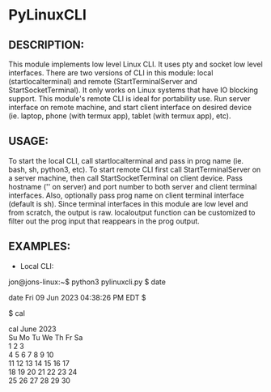 # PyLinuxCLI

DESCRIPTION:
-----------
This module implements low level Linux CLI. It uses pty and socket low level interfaces. There are two versions of CLI in this module: 
local (startlocalterminal) and remote (StartTerminalServer and StartSocketTerminal). It only works on Linux systems that have IO 
blocking support. 
This module's remote CLI is ideal for portability use. Run server interface on remote machine, and start client interface on desired 
device (ie. laptop, phone (with termux app), tablet (with termux app), etc).

USAGE:
-----
To start the local CLI, call startlocalterminal and pass in prog name (ie. bash, sh, python3, etc). To start remote CLI first call 
StartTerminalServer on a server machine, then call StartSocketTerminal on client device. Pass hostname ('' on server) and port number 
to both server and client terminal interfaces. Also, optionally pass prog name on client terminal interface (default is sh). 
Since terminal interfaces in this module are low level and from scratch, the output is raw. localoutput function can be customized to 
filter out the prog input that reappears in the prog output.

EXAMPLES:
--------
- Local CLI:

jon@jons-linux:~$ python3 pylinuxcli.py
$ date

date
Fri 09 Jun 2023 04:38:26 PM EDT
$ 

$ cal 

cal 
     June 2023        
Su Mo Tu We Th Fr Sa  
             1  2  3  
 4  5  6  7  8  9 10  
11 12 13 14 15 16 17  
18 19 20 21 22 23 24  
25 26 27 28 29 30     
